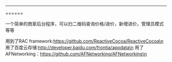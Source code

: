 ------
======

一个简单的商家后台程序，可以扫二维码查询价格/进价，新增进价，管理员模式等等

用到了RAC framework:https://github.com/ReactiveCocoa/ReactiveCocoa\n
用了百度云存储:http://developer.baidu.com/frontia/appdata\n
用了AFNetworking：https://github.com/AFNetworking/AFNetworking\n
